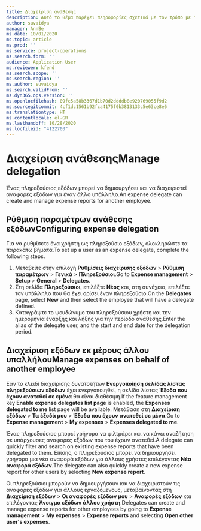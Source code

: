 ```yaml
---
title: Διαχείριση ανάθεσης
description: Αυτό το θέμα παρέχει πληροφορίες σχετικά με τον τρόπο με τον οποίο ένας πληρεξούσιος εξόδων μπορεί να δημιουργήσει και να διαχειριστεί αναφορές εξόδων για έναν άλλο υπάλληλο.
author: suvaidya
manager: AnnBe
ms.date: 10/01/2020
ms.topic: article
ms.prod: ''
ms.service: project-operations
ms.search.form: ''
audience: Application User
ms.reviewer: kfend
ms.search.scope: ''
ms.search.region: ''
ms.author: suvaidya
ms.search.validFrom: ''
ms.dyn365.ops.version: ''
ms.openlocfilehash: 09fc5a58b3367d1b70d2ddddb8e920769055f9d2
ms.sourcegitcommit: 4cf1dc1561b92fca4175f0b3813133c5e63ce8e6
ms.translationtype: HT
ms.contentlocale: el-GR
ms.lasthandoff: 10/28/2020
ms.locfileid: "4122703"
---
```

# <a name="manage-delegation"></a><span data-ttu-id="aae2b-103">Διαχείριση ανάθεσης</span><span class="sxs-lookup"><span data-stu-id="aae2b-103">Manage delegation</span></span>
<span data-ttu-id="aae2b-104">Ένας πληρεξούσιος εξόδων μπορεί να δημιουργήσει και να διαχειριστεί αναφορές εξόδων για έναν άλλο υπάλληλο.</span><span class="sxs-lookup"><span data-stu-id="aae2b-104">An expense delegate can create and manage expense reports for another employee.</span></span>

## <a name="configuring-expense-delegation"></a><span data-ttu-id="aae2b-105">Ρύθμιση παραμέτρων ανάθεσης εξόδων</span><span class="sxs-lookup"><span data-stu-id="aae2b-105">Configuring expense delegation</span></span>

<span data-ttu-id="aae2b-106">Για να ρυθμίσετε ένα χρήστη ως πληρεξούσιο εξόδων, ολοκληρώστε τα παρακάτω βήματα.</span><span class="sxs-lookup"><span data-stu-id="aae2b-106">To set up a user as an expense delegate, complete the following steps.</span></span> 
1. <span data-ttu-id="aae2b-107">Μεταβείτε στην επιλογή **Ρυθμίσεις διαχείρισης εξόδων** > **Ρύθμιση παραμέτρων** > **Γενικά** > **Πληρεξούσιοι**.</span><span class="sxs-lookup"><span data-stu-id="aae2b-107">Go to **Expense management** > **Setup** > **General** > **Delegates**.</span></span> 
2. <span data-ttu-id="aae2b-108">Στη σελίδα **Πληρεξούσιοι**, επιλέξτε **Νέος** και, στη συνέχεια, επιλέξτε τον υπάλληλο που θα έχει ορίσει έναν πληρεξούσιο.</span><span class="sxs-lookup"><span data-stu-id="aae2b-108">On the **Delegates** page, select **New** and then select the employee that will have a delegate defined.</span></span> 
3. <span data-ttu-id="aae2b-109">Καταγράψτε το ψευδώνυμο του πληρεξούσιου χρήστη και την ημερομηνία έναρξης και λήξης για την περίοδο ανάθεσης.</span><span class="sxs-lookup"><span data-stu-id="aae2b-109">Enter the alias of the delegate user, and the start and end date for the delegation period.</span></span>

## <a name="manage-expenses-on-behalf-of-another-employee"></a><span data-ttu-id="aae2b-110">Διαχείριση εξόδων εκ μέρους άλλου υπαλλήλου</span><span class="sxs-lookup"><span data-stu-id="aae2b-110">Manage expenses on behalf of another employee</span></span>

<span data-ttu-id="aae2b-111">Εάν το κλειδί διαχείρισης δυνατοτήτων **Ενεργοποίηση σελίδας λίστας πληρεξούσιων εξόδων** έχει ενεργοποιηθεί, η σελίδα λίστας **Έξοδα που έχουν ανατεθεί σε εμένα** θα είναι διαθέσιμη.</span><span class="sxs-lookup"><span data-stu-id="aae2b-111">If the feature management key **Enable expense delegates list page** is enabled, the **Expenses delegated to me** list page will be available.</span></span> <span data-ttu-id="aae2b-112">Μετάβαση στη **Διαχείριση εξόδων** > **Τα έξοδά μου** > **Έξοδα που έχουν ανατεθεί σε μένα**.</span><span class="sxs-lookup"><span data-stu-id="aae2b-112">Go to **Expense management** > **My expenses** > **Expenses delegated to me**.</span></span>

<span data-ttu-id="aae2b-113">Ένας πληρεξούσιος μπορεί γρήγορα να φιλτράρει και να κάνει αναζήτηση σε υπάρχουσες αναφορές εξόδων που του έχουν ανατεθεί.</span><span class="sxs-lookup"><span data-stu-id="aae2b-113">A delegate can quickly filter and search on existing expense reports that have been delegated to them.</span></span> <span data-ttu-id="aae2b-114">Επίσης, ο πληρεξούσιος μπορεί να δημιουργήσει γρήγορα μια νέα αναφορά εξόδων για άλλους χρήστες επιλέγοντας **Νέα αναφορά εξόδων**.</span><span class="sxs-lookup"><span data-stu-id="aae2b-114">The delegate can also quickly create a new expense report for other users by selecting **New expense report**.</span></span>

<span data-ttu-id="aae2b-115">Οι πληρεξούσιοι μπορούν να δημιουργήσουν και να διαχειριστούν τις αναφορές εξόδων για άλλους εργαζόμενους, μεταβαίνοντας στη **Διαχείριση εξόδων** > **Οι αναφορές εξόδων μου** > **Αναφορές εξόδων** και επιλέγοντας **Άνοιγμα εξόδων άλλου χρήστη**.</span><span class="sxs-lookup"><span data-stu-id="aae2b-115">Delegates can create and manage expense reports for other employees by going to **Expense management** > **My expenses** > **Expense reports** and selecting **Open other user's expenses**.</span></span>
